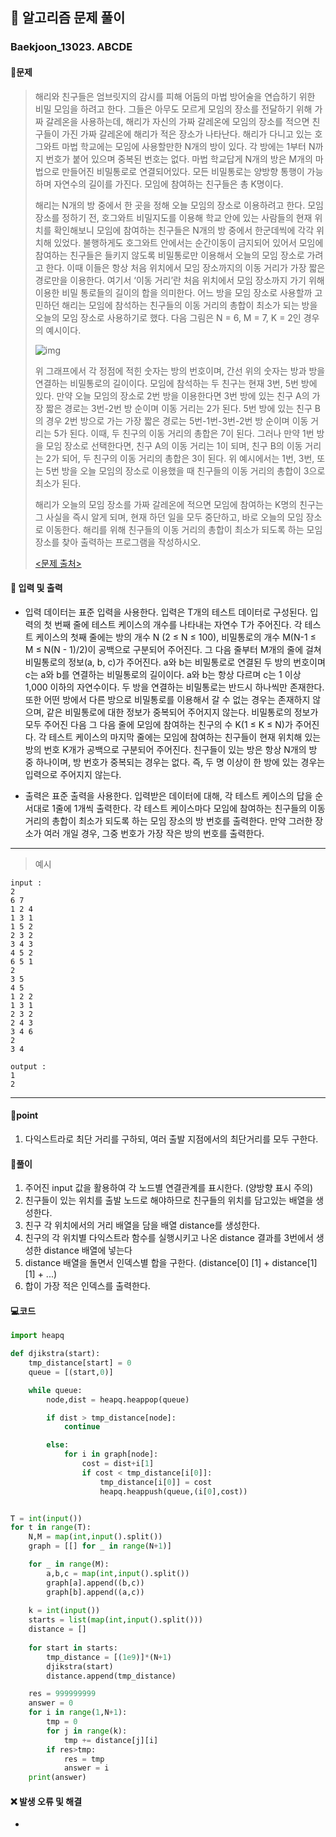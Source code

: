 ## 🐌 알고리즘 문제 풀이

### Baekjoon_13023. ABCDE

#### 📒문제

> 해리와 친구들은 엄브릿지의 감시를 피해 어둠의 마법 방어술을 연습하기 위한 비밀 모임을 하려고 한다. 그들은 아무도 모르게 모임의 장소를 전달하기 위해 가짜 갈레온을 사용하는데, 해리가 자신의 가짜 갈레온에 모임의 장소를 적으면 친구들이 가진 가짜 갈레온에 해리가 적은 장소가 나타난다. 해리가 다니고 있는 호그와트 마법 학교에는 모임에 사용할만한 N개의 방이 있다. 각 방에는 1부터 N까지 번호가 붙어 있으며 중복된 번호는 없다. 마법 학교답게 N개의 방은 M개의 마법으로 만들어진 비밀통로로 연결되어있다. 모든 비밀통로는 양방향 통행이 가능하며 자연수의 길이를 가진다. 모임에 참여하는 친구들은 총 K명이다.
>
> 해리는 N개의 방 중에서 한 곳을 정해 오늘 모임의 장소로 이용하려고 한다. 모임 장소를 정하기 전, 호그와트 비밀지도를 이용해 학교 안에 있는 사람들의 현재 위치를 확인해보니 모임에 참여하는 친구들은 N개의 방 중에서 한군데씩에 각각 위치해 있었다. 불행하게도 호그와트 안에서는 순간이동이 금지되어 있어서 모임에 참여하는 친구들은 들키지 않도록 비밀통로만 이용해서 오늘의 모임 장소로 가려고 한다. 이때 이들은 항상 처음 위치에서 모임 장소까지의 이동 거리가 가장 짧은 경로만을 이용한다. 여기서 ‘이동 거리’란 처음 위치에서 모임 장소까지 가기 위해 이용한 비밀 통로들의 길이의 합을 의미한다. 어느 방을 모임 장소로 사용할까 고민하던 해리는 모임에 참석하는 친구들의 이동 거리의 총합이 최소가 되는 방을 오늘의 모임 장소로 사용하기로 했다. 다음 그림은 N = 6, M = 7, K = 2인 경우의 예시이다.
>
> ![img](https://onlinejudgeimages.s3-ap-northeast-1.amazonaws.com/problem/13424/L1.png)
> 
> 위 그래프에서 각 정점에 적힌 숫자는 방의 번호이며, 간선 위의 숫자는 방과 방을 연결하는 비밀통로의 길이이다. 모임에 참석하는 두 친구는 현재 3번, 5번 방에 있다. 만약 오늘 모임의 장소로 2번 방을 이용한다면 3번 방에 있는 친구 A의 가장 짧은 경로는 3번-2번 방 순이며 이동 거리는 2가 된다. 5번 방에 있는 친구 B의 경우 2번 방으로 가는 가장 짧은 경로는 5번-1번-3번-2번 방 순이며 이동 거리는 5가 된다. 이때, 두 친구의 이동 거리의 총합은 7이 된다. 그러나 만약 1번 방을 모임 장소로 선택한다면, 친구 A의 이동 거리는 1이 되며, 친구 B의 이동 거리는 2가 되어, 두 친구의 이동 거리의 총합은 3이 된다. 위 예시에서는 1번, 3번, 또는 5번 방을 오늘 모임의 장소로 이용했을 때 친구들의 이동 거리의 총합이 3으로 최소가 된다.
> 
>해리가 오늘의 모임 장소를 가짜 갈레온에 적으면 모임에 참여하는 K명의 친구는 그 사실을 즉시 알게 되며, 현재 하던 일을 모두 중단하고, 바로 오늘의 모임 장소로 이동한다. 해리를 위해 친구들의 이동 거리의 총합이 최소가 되도록 하는 모임 장소를 찾아 출력하는 프로그램을 작성하시오.
> 
>[<문제 출처>](https://www.acmicpc.net/problem/13424)



#### :pushpin: 입력 및 출력

- 입력 데이터는 표준 입력을 사용한다. 입력은 T개의 테스트 데이터로 구성된다. 입력의 첫 번째 줄에 테스트 케이스의 개수를 나타내는 자연수 T가 주어진다. 각 테스트 케이스의 첫째 줄에는 방의 개수 N (2 ≤ N ≤ 100), 비밀통로의 개수 M(N-1 ≤ M ≤ N(N - 1)/2)이 공백으로 구분되어 주어진다. 그 다음 줄부터 M개의 줄에 걸쳐 비밀통로의 정보(a, b, c)가 주어진다. a와 b는 비밀통로로 연결된 두 방의 번호이며 c는 a와 b를 연결하는 비밀통로의 길이이다. a와 b는 항상 다르며 c는 1 이상 1,000 이하의 자연수이다. 두 방을 연결하는 비밀통로는 반드시 하나씩만 존재한다. 또한 어떤 방에서 다른 방으로 비밀통로를 이용해서 갈 수 없는 경우는 존재하지 않으며, 같은 비밀통로에 대한 정보가 중복되어 주어지지 않는다. 비밀통로의 정보가 모두 주어진 다음 그 다음 줄에 모임에 참여하는 친구의 수 K(1 ≤ K ≤ N)가 주어진다. 각 테스트 케이스의 마지막 줄에는 모임에 참여하는 친구들이 현재 위치해 있는 방의 번호 K개가 공백으로 구분되어 주어진다. 친구들이 있는 방은 항상 N개의 방 중 하나이며, 방 번호가 중복되는 경우는 없다. 즉, 두 명 이상이 한 방에 있는 경우는 입력으로 주어지지 않는다. 

- 출력은 표준 출력을 사용한다. 입력받은 데이터에 대해, 각 테스트 케이스의 답을 순서대로 1줄에 1개씩 출력한다. 각 테스트 케이스마다 모임에 참여하는 친구들의 이동 거리의 총합이 최소가 되도록 하는 모임 장소의 방 번호를 출력한다. 만약 그러한 장소가 여러 개일 경우, 그중 번호가 가장 작은 방의 번호를 출력한다.

---

> 예시

```
input :
2
6 7
1 2 4
1 3 1
1 5 2
2 3 2
3 4 3
4 5 2
6 5 1
2
3 5
4 5
1 2 2
1 3 1
2 3 2
2 4 3
3 4 6
2
3 4

output :
1
2
```



----


#### 🚀point

1. 다익스트라로 최단 거리를 구하되, 여러 출발 지점에서의 최단거리를 모두 구한다.

   

#### 🔎풀이

1.  주어진 input 값을 활용하여 각 노드별 연결관계를 표시한다. (양방향 표시 주의)
1.  친구들이 있는 위치를 출발 노드로 해야하므로 친구들의 위치를 담고있는 배열을 생성한다.
1.  친구 각 위치에서의 거리 배열을 담을 배열 distance를 생성한다.
1.  친구의 각 위치별 다익스트라 함수를 실행시키고 나온 distance 결과를 3번에서 생성한 distance 배열에 넣는다
1.  distance 배열을 돌면서 인덱스별 합을 구한다. (distance[0] [1] + distance[1]\[1] + ...)
1.  합이 가장 적은 인덱스를 출력한다.




#### 💻코드

```python
import heapq

def djikstra(start):
    tmp_distance[start] = 0
    queue = [(start,0)]

    while queue:
        node,dist = heapq.heappop(queue)

        if dist > tmp_distance[node]:
            continue

        else:
            for i in graph[node]:
                cost = dist+i[1]
                if cost < tmp_distance[i[0]]:
                    tmp_distance[i[0]] = cost
                    heapq.heappush(queue,(i[0],cost))


T = int(input())
for t in range(T):
    N,M = map(int,input().split())
    graph = [[] for _ in range(N+1)]

    for _ in range(M):
        a,b,c = map(int,input().split())
        graph[a].append((b,c))
        graph[b].append((a,c))
        
    k = int(input())
    starts = list(map(int,input().split()))
    distance = []
    
    for start in starts:
        tmp_distance = [(1e9)]*(N+1)
        djikstra(start)
        distance.append(tmp_distance)

    res = 999999999
    answer = 0
    for i in range(1,N+1):
        tmp = 0
        for j in range(k):
            tmp += distance[j][i]
        if res>tmp:
            res = tmp
            answer = i
    print(answer)
```



#### ❌ 발생 오류 및 해결

- 
